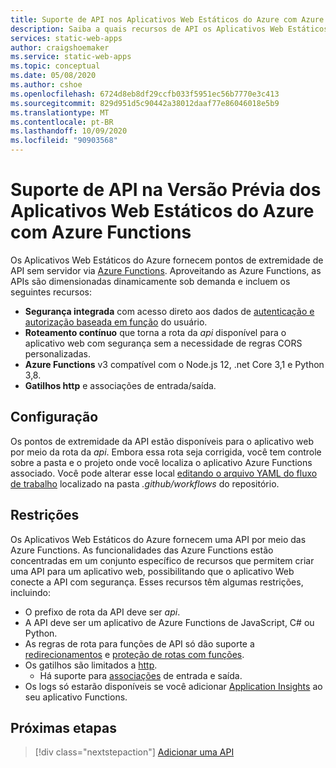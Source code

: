 ```yaml
---
title: Suporte de API nos Aplicativos Web Estáticos do Azure com Azure Functions
description: Saiba a quais recursos de API os Aplicativos Web Estáticos do Azure dão suporte
services: static-web-apps
author: craigshoemaker
ms.service: static-web-apps
ms.topic: conceptual
ms.date: 05/08/2020
ms.author: cshoe
ms.openlocfilehash: 6724d8eb8df29ccfb033f5951ec56b7770e3c413
ms.sourcegitcommit: 829d951d5c90442a38012daaf77e86046018e5b9
ms.translationtype: MT
ms.contentlocale: pt-BR
ms.lasthandoff: 10/09/2020
ms.locfileid: "90903568"
---
```

# <a name="api-support-in-azure-static-web-apps-preview-with-azure-functions"></a>Suporte de API na Versão Prévia dos Aplicativos Web Estáticos do Azure com Azure Functions

Os Aplicativos Web Estáticos do Azure fornecem pontos de extremidade de API sem servidor via [Azure Functions](../azure-functions/functions-overview.md). Aproveitando as Azure Functions, as APIs são dimensionadas dinamicamente sob demanda e incluem os seguintes recursos:

- **Segurança integrada** com acesso direto aos dados de [ autenticação e autorização baseada em função](user-information.md) do usuário.
- **Roteamento contínuo** que torna a rota da _api_ disponível para o aplicativo web com segurança sem a necessidade de regras CORS personalizadas.
- **Azure Functions** v3 compatível com o Node.js 12, .net Core 3,1 e Python 3,8.
- **Gatilhos http** e associações de entrada/saída.

## <a name="configuration"></a>Configuração

Os pontos de extremidade da API estão disponíveis para o aplicativo web por meio da rota da _api_. Embora essa rota seja corrigida, você tem controle sobre a pasta e o projeto onde você localiza o aplicativo Azure Functions associado. Você pode alterar esse local [editando o arquivo YAML do fluxo de trabalho](github-actions-workflow.md#build-and-deploy) localizado na pasta _.github/workflows_ do repositório.

## <a name="constraints"></a>Restrições

Os Aplicativos Web Estáticos do Azure fornecem uma API por meio das Azure Functions. As funcionalidades das Azure Functions estão concentradas em um conjunto específico de recursos que permitem criar uma API para um aplicativo web, possibilitando que o aplicativo Web conecte a API com segurança. Esses recursos têm algumas restrições, incluindo:

- O prefixo de rota da API deve ser _api_.
- A API deve ser um aplicativo de Azure Functions de JavaScript, C# ou Python.
- As regras de rota para funções de API só dão suporte a [redirecionamentos](routes.md#redirects) e [proteção de rotas com funções](routes.md#securing-routes-with-roles).
- Os gatilhos são limitados a [http](../azure-functions/functions-bindings-http-webhook.md).
  - Há suporte para [associações](../azure-functions/functions-triggers-bindings.md#supported-bindings) de entrada e saída.
- Os logs só estarão disponíveis se você adicionar [Application Insights](../azure-functions/functions-monitoring.md) ao seu aplicativo Functions.

## <a name="next-steps"></a>Próximas etapas

> [!div class="nextstepaction"]
> [Adicionar uma API](add-api.md)
